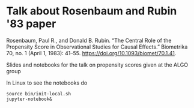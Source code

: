 # Talk about Rosenbaum and Rubin '83 paper

Rosenbaum, Paul R., and Donald B. Rubin. “The Central Role of the Propensity Score in Observational Studies for Causal Effects.” Biometrika 70, no. 1 (April 1, 1983): 41–55. https://doi.org/10.1093/biomet/70.1.41.

Slides and notebooks for the talk on propensity scores given at the ALGO group 

In Linux to see the notebooks do 

```
source bin/init-local.sh
jupyter-notebook&
```
